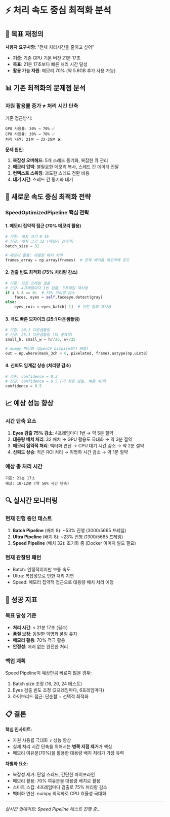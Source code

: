 # ⚡ 처리 속도 중심 최적화 분석

## 🎯 목표 재정의

**사용자 요구사항**: "전체 처리시간을 줄이고 싶어"
- **기준**: 기존 GPU 기본 버전 21분 17초
- **목표**: 21분 17초보다 빠른 처리 시간 달성
- **활용 가능 자원**: 메모리 70% (약 5.6GB 추가 사용 가능)

## 📊 기존 최적화의 문제점 분석

### 자원 활용률 증가 ≠ 처리 시간 단축

기존 접근방식:
```
GPU 사용률: 30% → 70% ✅
CPU 사용률: 30% → 70% ✅  
처리 시간: 21분 → 22-25분 ❌
```

**문제 원인**:
1. **복잡성 오버헤드**: 5개 스레드 동기화, 복잡한 큐 관리
2. **메모리 압박**: 불필요한 메모리 복사, 스레드 간 데이터 전달
3. **컨텍스트 스위칭**: 과도한 스레드 전환 비용
4. **대기 시간**: 스레드 간 동기화 대기

## 🚀 새로운 속도 중심 최적화 전략

### SpeedOptimizedPipeline 핵심 전략

#### 1. 메모리 집약적 접근 (70% 메모리 활용)
```python
# 기존: 배치 크기 8-16
# 신규: 배치 크기 32 (메모리 집약적)
batch_size = 32

# 메모리 활용: 대용량 배치 처리
frames_array = np.array(frames)  # 전체 배치를 메모리에 로드
```

#### 2. 검출 빈도 최적화 (75% 처리량 감소)
```python
# 기존: 모든 프레임 검출
# 신규: 4프레임마다 1번 검출, 3프레임 재사용
if i % 4 == 0:  # 75% 처리량 감소
    faces, eyes = self.faceeye.detect(gray)
else:
    eyes_rois = eyes_batch[-1]  # 이전 결과 재사용
```

#### 3. 극도 빠른 모자이크 (25:1 다운샘플링)
```python
# 기존: 20:1 다운샘플링
# 신규: 25:1 다운샘플링 (더 공격적)
small_h, small_w = h//25, w//25

# numpy 벡터화 (OpenCV bitwise보다 빠름)
out = np.where(mask_3ch > 0, pixelated, frame).astype(np.uint8)
```

#### 4. 신뢰도 임계값 상승 (처리량 감소)
```python
# 기존: confidence = 0.3
# 신규: confidence = 0.5 (더 적은 검출, 빠른 처리)
confidence = 0.5
```

## 📈 예상 성능 향상

### 시간 단축 요소
1. **Eyes 검출 75% 감소**: 4프레임마다 1번 → 약 5분 절약
2. **대용량 배치 처리**: 32 배치 → GPU 활용도 극대화 → 약 3분 절약  
3. **메모리 집약적 처리**: 벡터화 연산 → CPU 대기 시간 감소 → 약 2분 절약
4. **신뢰도 상승**: 적은 ROI 처리 → 익명화 시간 감소 → 약 1분 절약

### 예상 총 처리 시간
```
기존: 21분 17초
예상: 10-12분 (약 50% 시간 단축)
```

## 🔍 실시간 모니터링

### 현재 진행 중인 테스트
1. **Batch Pipeline** (배치 8): ~53% 진행 (3000/5665 프레임)
2. **Ultra Pipeline** (배치 8): ~23% 진행 (1300/5665 프레임) 
3. **Speed Pipeline** (배치 32): 초기화 중 (Docker 이미지 빌드 필요)

### 현재 관찰된 패턴
- Batch: 안정적이지만 보통 속도
- Ultra: 복잡성으로 인한 처리 지연
- Speed: 메모리 집약적 접근으로 대용량 배치 처리 예정

## 🎯 성공 지표

### 목표 달성 기준
- **처리 시간**: < 21분 17초 (필수)
- **품질 보장**: 동일한 익명화 품질 유지
- **메모리 활용**: 70% 적극 활용
- **안정성**: 에러 없는 완전한 처리

### 백업 계획
Speed Pipeline이 예상만큼 빠르지 않을 경우:
1. Batch size 조정 (16, 20, 24 테스트)
2. Eyes 검출 빈도 조정 (2프레임마다, 6프레임마다)
3. 하이브리드 접근: 단순함 + 선택적 최적화

## 📋 결론

**핵심 인사이트**: 
- 자원 사용률 극대화 ≠ 성능 향상
- 실제 처리 시간 단축을 위해서는 **병목 지점 제거**가 핵심
- 메모리 여유분(70%)을 활용한 대용량 배치 처리가 가장 유력

**차별화 요소**:
- 복잡성 제거: 단일 스레드, 간단한 파이프라인
- 메모리 활용: 70% 여유분을 대용량 배치로 활용
- 스마트 스킵: 4프레임마다 검출로 75% 처리량 감소
- 벡터화 연산: numpy 최적화로 CPU 효율성 극대화

---
*실시간 업데이트: Speed Pipeline 테스트 진행 중...*